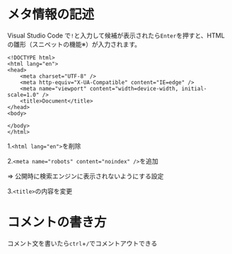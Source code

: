 # メタ情報の記述
Visual Studio Code で`!`と入力して候補が表示されたら`Enter`を押すと、HTMLの雛形（スニペットの機能※）が入力されます。

```
<!DOCTYPE html>
<html lang="en">
<head>
	<meta charset="UTF-8" />
	<meta http-equiv="X-UA-Compatible" content="IE=edge" />
	<meta name="viewport" content="width=device-width, initial-scale=1.0" />
	<title>Document</title>
</head>
<body>
    
</body>
</html>
```
1.`<html lang="en">`を削除

2.`<meta name="robots" content="noindex" />`を追加

 => 公開時に検索エンジンに表示されないようにする設定
 
3.`<title>`の内容を変更

# コメントの書き方
コメント文を書いたら`ctrl`+`/`でコメントアウトできる
